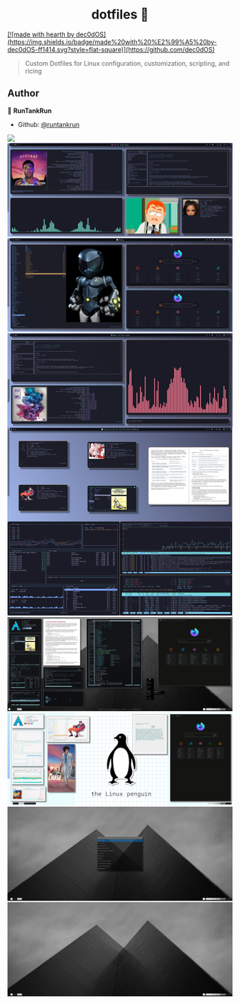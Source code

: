 <h1 align="center">dotfiles 👋</h1>
<p>
  <a href="https://www.npmjs.com/package/dotfiles" target="_blank">
        [![made with hearth by dec0dOS](https://img.shields.io/badge/made%20with%20%E2%99%A5%20by-dec0dOS-ff1414.svg?style=flat-square)](https://github.com/dec0dOS)
  </a>
</p>

> Custom Dotfiles for Linux configuration, customization, scripting, and ricing

## Author

👤 **RunTankRun**

* Github: [@runtankrun](https://github.com/runtankrun)

<img src="img/gif_01.gif">
<img src="img/gif_02.gif">
<img src="img/gif_03.gif">
<img src="img/5-7.png">
<img src="img/screen1.png">
<img src="img/screen4.png">
<img src="img/screen2.png">
<img src="img/screen3.png">
